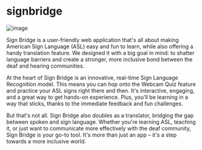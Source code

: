 # signbridge

![image](https://github.com/naraeleee/signbridge/assets/113263597/4f034bf7-9824-415a-a6f5-7ba15f779a11)

Sign Bridge is a user-friendly web application that's all about making American Sign Language (ASL) easy and fun to learn, while also offering a handy translation feature. We designed it with a big goal in mind: to shatter language barriers and create a stronger, more inclusive bond between the deaf and hearing communities.

At the heart of Sign Bridge is an innovative, real-time Sign Language Recognition model. This means you can hop onto the Webcam Quiz feature and practice your ASL signs right there and then. It's interactive, engaging, and a great way to get hands-on experience. Plus, you'll be learning in a way that sticks, thanks to the immediate feedback and fun challenges.

But that's not all. Sign Bridge also doubles as a translator, bridging the gap between spoken and sign language. Whether you're learning ASL, teaching it, or just want to communicate more effectively with the deaf community, Sign Bridge is your go-to tool. It's more than just an app – it's a step towards a more inclusive world.

